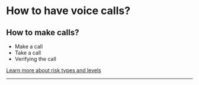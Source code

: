 # How to have voice calls?

## How to make calls?


 * Make a call
 * Take a call
 * Verifying the call

[Learn more about risk types and levels](resources/risk-assessment.md)
***